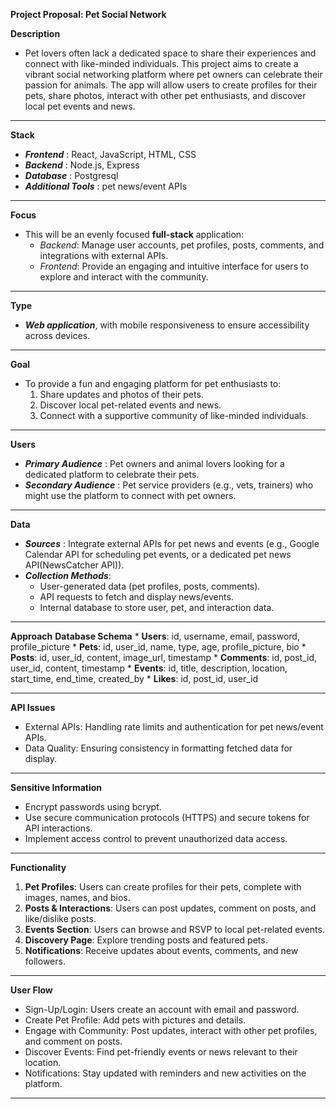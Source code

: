    **Project Proposal: Pet Social Network**
   
**Description**
 * Pet lovers often lack a dedicated space to share their experiences and connect with like-minded individuals. This project aims to create a vibrant social networking platform where pet owners can celebrate their passion for animals. The app will allow users to create profiles for their pets, share photos, interact with other pet enthusiasts, and discover local pet events and news.
________________________________________
**Stack**
 * ***Frontend*** : React, JavaScript, HTML, CSS
 * ***Backend*** : Node.js, Express
 * ***Database*** : Postgresql
 * ***Additional Tools*** : pet news/event APIs
________________________________________
**Focus**
 * This will be an evenly focused **full-stack** application:
   * _Backend_: Manage user accounts, pet profiles, posts, comments, and integrations with external APIs.
   * _Frontend_: Provide an engaging and intuitive interface for users to explore and interact with the community.
________________________________________
**Type**
 * ***Web application***, with mobile responsiveness to ensure accessibility across devices.
________________________________________
**Goal**
 * To provide a fun and engaging platform for pet enthusiasts to:
   1. Share updates and photos of their pets.
   2. Discover local pet-related events and news.
   3. Connect with a supportive community of like-minded individuals.
________________________________________
**Users**
 * ***Primary Audience*** : Pet owners and animal lovers looking for a dedicated platform to celebrate their pets.
 * ***Secondary Audience*** : Pet service providers (e.g., vets, trainers) who might use the platform to connect with pet owners.
________________________________________
**Data**
 * ***Sources*** : Integrate external APIs for pet news and events (e.g., Google Calendar API for scheduling pet events, or a dedicated pet news API(NewsCatcher API)).
 * ***Collection Methods***:
   * User-generated data (pet profiles, posts, comments).
   * API requests to fetch and display news/events.
   * Internal database to store user, pet, and interaction data.
________________________________________
**Approach**
  **Database Schema**
    * **Users**: id, username, email, password, profile_picture
    * **Pets**: id, user_id, name, type, age, profile_picture, bio
    * **Posts**: id, user_id, content, image_url, timestamp
    * **Comments**: id, post_id, user_id, content, timestamp
    * **Events**: id, title, description, location, start_time, end_time, created_by
    * **Likes**: id, post_id, user_id
________________________________________
  **API Issues**
   * External APIs: Handling rate limits and authentication for pet news/event APIs.
   * Data Quality: Ensuring consistency in formatting fetched data for display.
________________________________________
  **Sensitive Information**
   * Encrypt passwords using bcrypt.
   * Use secure communication protocols (HTTPS) and secure tokens for API interactions.
   * Implement access control to prevent unauthorized data access.
________________________________________
**Functionality**
 1.	**Pet Profiles**: Users can create profiles for their pets, complete with images, names, and bios.
 2.	**Posts & Interactions**: Users can post updates, comment on posts, and like/dislike posts.
 3.	**Events Section**: Users can browse and RSVP to local pet-related events.
 4.	**Discovery Page**: Explore trending posts and featured pets.
 5.	**Notifications**: Receive updates about events, comments, and new followers.
________________________________________
**User Flow**
 * Sign-Up/Login: Users create an account with email and password.
 * Create Pet Profile: Add pets with pictures and details.
 * Engage with Community: Post updates, interact with other pet profiles, and comment on posts.
 * Discover Events: Find pet-friendly events or news relevant to their location.
 * Notifications: Stay updated with reminders and new activities on the platform.
________________________________________
